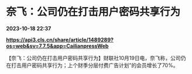 # 奈飞：公司仍在打击用户密码共享行为

**2023-10-18 22:37**

**https://api3.cls.cn/share/article/1489289?os=web&sv=7.7.5&app=CailianpressWeb**

【奈飞：公司仍在打击用户密码共享行为】财联社10月19日电，奈飞称，公司仍在打击用户密码共享行为；上个财季分层付费广告计划”的会员增长了70%。